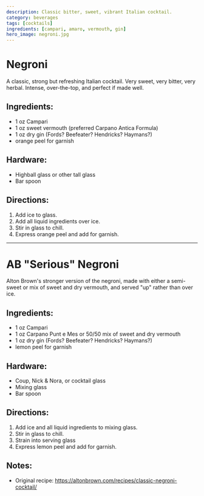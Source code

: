 ```yaml
---
description: Classic bitter, sweet, vibrant Italian cocktail. 
category: beverages
tags: [cocktails]
ingredients: [campari, amaro, vermouth, gin]
hero_image: negroni.jpg
---
```


# Negroni

A classic, strong but refreshing Italian cocktail. Very sweet, very bitter, very herbal. Intense, over-the-top, and perfect if made well.

## Ingredients:

- 1 oz Campari 
- 1 oz sweet vermouth (preferred Carpano Antica Formula)
- 1 oz dry gin (Fords? Beefeater? Hendricks? Haymans?)
- orange peel for garnish

## Hardware:

- Highball glass or other tall glass
- Bar spoon

## Directions:

1. Add ice to glass.
2. Add all liquid ingredients over ice.
3. Stir in glass to chill. 
4. Express orange peel and add for garnish. 

---

# AB "Serious" Negroni

Alton Brown's stronger version of the negroni, made with either a semi-sweet or mix of sweet and dry vermouth, and served "up" rather than over ice.

## Ingredients:

- 1 oz Campari 
- 1 oz Carpano Punt e Mes or 50/50 mix of sweet and dry vermouth
- 1 oz dry gin (Fords? Beefeater? Hendricks? Haymans?)
- lemon peel for garnish

## Hardware:

- Coup, Nick & Nora, or cocktail glass
- Mixing glass
- Bar spoon

## Directions:

1. Add ice and all liquid ingredients to mixing glass.
2. Stir in glass to chill. 
3. Strain into serving glass
4. Express lemon peel and add for garnish. 

## Notes:

- Original recipe: <https://altonbrown.com/recipes/classic-negroni-cocktail/>

